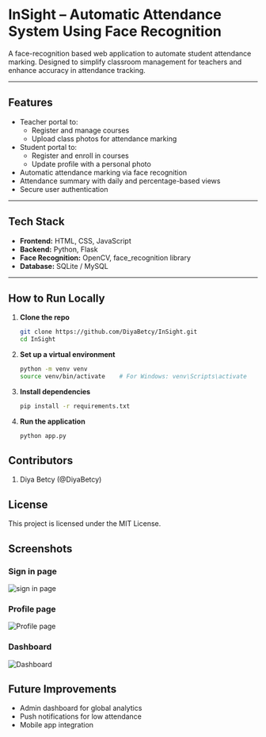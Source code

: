 # InSight – Automatic Attendance System Using Face Recognition

A face-recognition based web application to automate student attendance marking. Designed to simplify classroom management for teachers and enhance accuracy in attendance tracking.

---

## Features

- Teacher portal to:
  - Register and manage courses
  - Upload class photos for attendance marking
- Student portal to:
  - Register and enroll in courses
  - Update profile with a personal photo
- Automatic attendance marking via face recognition
- Attendance summary with daily and percentage-based views
- Secure user authentication

---

## Tech Stack

- **Frontend:** HTML, CSS, JavaScript
- **Backend:** Python, Flask
- **Face Recognition:** OpenCV, face_recognition library
- **Database:** SQLite / MySQL

---

## How to Run Locally

1. **Clone the repo**
   ```bash
   git clone https://github.com/DiyaBetcy/InSight.git
   cd InSight
2. **Set up a virtual environment**
   ```bash
   python -m venv venv
   source venv/bin/activate    # For Windows: venv\Scripts\activate
3. **Install dependencies**
   ```bash
   pip install -r requirements.txt
4. **Run the application**
   ```bash
   python app.py
   
## Contributors
1. Diya Betcy (@DiyaBetcy)
## License
This project is licensed under the MIT License.

## Screenshots
### Sign in page
![sign in page](screenshots/sign%20in%20page.jpg)
### Profile page
![Profile page](screenshots/profile.jpg)
### Dashboard
![Dashboard](screenshots/dashboard.jpg)

## Future Improvements
- Admin dashboard for global analytics
- Push notifications for low attendance
- Mobile app integration
